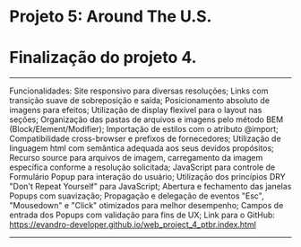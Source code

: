 # Projeto 5: Around The U.S.

# Finalização do projeto 4.

---

Funcionalidades:
Site responsivo para diversas resoluções;
Links com transição suave de sobreposição e saída;
Posicionamento absoluto de imagens para efeitos;
Utilização de display flexível para o layout nas seções;
Organização das pastas de arquivos e imagens pelo método BEM (Block/Element/Modifier);
Importação de estilos com o atributo @import;
Compatibilidade cross-browser e prefixos de fornecedores;
Utilização de linguagem html com semântica adequada aos seus devidos propósitos;
Recurso source para arquivos de imagem, carregamento da imagem específica conforme a resolução solicitada;
JavaScript para controle de Formulário Popup para interação do usuário;
Utilização dos princípios DRY "Don't Repeat Yourself" para JavaScript;
Abertura e fechamento das janelas Popups com suavização;
Propagação e delegação de eventos "Esc", "Mousedown" e "Click" otimizados para melhor desempenho;
Campos de entrada dos Popups com validação para fins de UX;
Link para o GitHub: https://evandro-developer.github.io/web_project_4_ptbr.index.html

---

